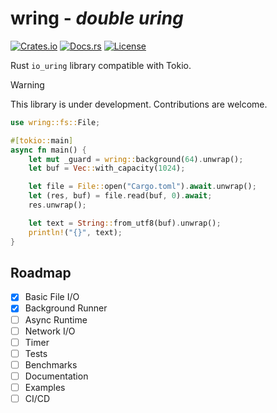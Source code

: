# wring - *double uring*

[![Crates.io](https://img.shields.io/crates/v/wring)](https://crates.io/crates/wring)
[![Docs.rs](https://docs.rs/wring/badge.svg)](https://docs.rs/wring)
[![License](https://img.shields.io/crates/l/wring)](https://crates.io/crates/wring)

Rust `io_uring` library compatible with Tokio.

> [!WARNING]  
> This library is under development. Contributions are welcome.

```rs
use wring::fs::File;

#[tokio::main]
async fn main() {
    let mut _guard = wring::background(64).unwrap();
    let buf = Vec::with_capacity(1024);

    let file = File::open("Cargo.toml").await.unwrap();
    let (res, buf) = file.read(buf, 0).await;
    res.unwrap();

    let text = String::from_utf8(buf).unwrap();
    println!("{}", text);
}
```

## Roadmap

- [x] Basic File I/O
- [x] Background Runner
- [ ] Async Runtime
- [ ] Network I/O
- [ ] Timer
- [ ] Tests
- [ ] Benchmarks
- [ ] Documentation
- [ ] Examples
- [ ] CI/CD
